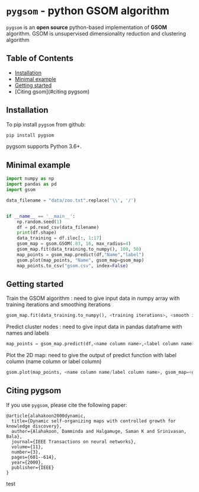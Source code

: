# `pygsom` - python GSOM algorithm

`pygsom` is an **open source** python-based implementation of **GSOM** algorithm. GSOM is unsupervised  dimensionality reduction and clustering  algorithm 


## Table of Contents

* [Installation](#installation)
* [Minimal example](#minimal-example)
* [Getting started](#getting-started)
* [Citing gsom](#citing pygsom)

## Installation

To pip install `pygsom` from github:

```bash
pip install pygsom
```


pygsom  supports Python 3.6+.

## Minimal example


```python
import numpy as np
import pandas as pd
import gsom

data_filename = "data/zoo.txt".replace('\\', '/')


if __name__ == '__main__':
    np.random.seed(1)
    df = pd.read_csv(data_filename)
    print(df.shape)
    data_training = df.iloc[:, 1:17]
    gsom_map = gsom.GSOM(.83, 16, max_radius=4)
    gsom_map.fit(data_training.to_numpy(), 100, 50)
    map_points = gsom_map.predict(df,"Name","label")
    gsom.plot(map_points, "Name", gsom_map=gsom_map)
    map_points.to_csv("gsom.csv", index=False)
```

## Getting started
Train the GSOM algorithm : need to give input data in numpy array with training iterations and smoothing iterations
```python
gsom_map.fit(data_training.to_numpy(), <training iterations>, <smooth iterations>)
```
Predict cluster nodes : need to give input data in pandas dataframe with names and labels 
```python
map_points = gsom_map.predict(df,<name column name>,<label column name>)
```
Plot the 2D map: need to give the output of predict function with label column (name column or label column)
```python
gsom.plot(map_points, <name column name/label column name>, gsom_map=<gsom_map>)
```

## Citing pygsom

If you use `pygsom`, please cite the following paper:

```
@article{alahakoon2000dynamic,
  title={Dynamic self-organizing maps with controlled growth for knowledge discovery},
  author={Alahakoon, Damminda and Halgamuge, Saman K and Srinivasan, Bala},
  journal={IEEE Transactions on neural networks},
  volume={11},
  number={3},
  pages={601--614},
  year={2000},
  publisher={IEEE}
}
```
test